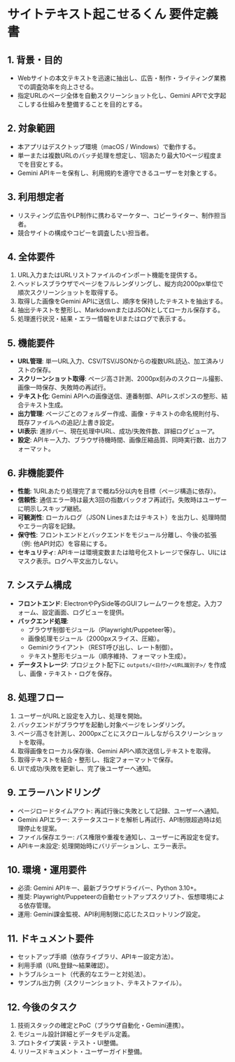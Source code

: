 # サイトテキスト起こせるくん 要件定義書

## 1. 背景・目的
- Webサイトの本文テキストを迅速に抽出し、広告・制作・ライティング業務での調査効率を向上させる。
- 指定URLのページ全体を自動スクリーンショット化し、Gemini APIで文字起こしする仕組みを整備することを目的とする。

## 2. 対象範囲
- 本アプリはデスクトップ環境（macOS / Windows）で動作する。
- 単一または複数URLのバッチ処理を想定し、1回あたり最大10ページ程度までを目安とする。
- Gemini APIキーを保有し、利用規約を遵守できるユーザーを対象とする。

## 3. 利用想定者
- リスティング広告やLP制作に携わるマーケター、コピーライター、制作担当者。
- 競合サイトの構成やコピーを調査したい担当者。

## 4. 全体要件
1. URL入力またはURLリストファイルのインポート機能を提供する。
2. ヘッドレスブラウザでページをフルレンダリングし、縦方向2000px単位で順次スクリーンショットを取得する。
3. 取得した画像をGemini APIに送信し、順序を保持したテキストを抽出する。
4. 抽出テキストを整形し、MarkdownまたはJSONとしてローカル保存する。
5. 処理進行状況・結果・エラー情報をUIまたはログで表示する。

## 5. 機能要件
- **URL管理**: 単一URL入力、CSV/TSV/JSONからの複数URL読込、加工済みリストの保存。
- **スクリーンショット取得**: ページ高さ計測、2000px刻みのスクロール撮影、画像一時保存、失敗時の再試行。
- **テキスト化**: Gemini APIへの画像送信、連番制御、APIレスポンスの整形、結合テキスト生成。
- **出力管理**: ページごとのフォルダー作成、画像・テキストの命名規則付与、既存ファイルへの追記/上書き設定。
- **UI表示**: 進捗バー、現在処理中URL、成功/失敗件数、詳細ログビューア。
- **設定**: APIキー入力、ブラウザ待機時間、画像圧縮品質、同時実行数、出力フォーマット。

## 6. 非機能要件
- **性能**: 1URLあたり処理完了まで概ね5分以内を目標（ページ構造に依存）。
- **信頼性**: 通信エラー時は最大3回の指数バックオフ再試行。失敗時はユーザーに明示しスキップ継続。
- **可観測性**: ローカルログ（JSON Linesまたはテキスト）を出力し、処理時間やエラー内容を記録。
- **保守性**: フロントエンドとバックエンドをモジュール分離し、今後の拡張（例: 他API対応）を容易にする。
- **セキュリティ**: APIキーは環境変数または暗号化ストレージで保存し、UIにはマスク表示。ログへ平文出力しない。

## 7. システム構成
- **フロントエンド**: ElectronやPySide等のGUIフレームワークを想定。入力フォーム、設定画面、ログビューを提供。
- **バックエンド処理**:
  - ブラウザ制御モジュール（Playwright/Puppeteer等）。
  - 画像処理モジュール（2000pxスライス、圧縮）。
  - Geminiクライアント（REST呼び出し、レート制御）。
  - テキスト整形モジュール（順序維持、フォーマット生成）。
- **データストレージ**: プロジェクト配下に `outputs/<日付>/<URL識別子>/` を作成し、画像・テキスト・ログを保存。

## 8. 処理フロー
1. ユーザーがURLと設定を入力し、処理を開始。
2. バックエンドがブラウザを起動し対象ページをレンダリング。
3. ページ高さを計測し、2000pxごとにスクロールしながらスクリーンショットを取得。
4. 取得画像をローカル保存後、Gemini APIへ順次送信しテキストを取得。
5. 取得テキストを結合・整形し、指定フォーマットで保存。
6. UIで成功/失敗を更新し、完了後ユーザーへ通知。

## 9. エラーハンドリング
- ページロードタイムアウト: 再試行後に失敗として記録、ユーザーへ通知。
- Gemini APIエラー: ステータスコードを解析し再試行、API制限超過時は処理停止を提案。
- ファイル保存エラー: パス権限や重複を通知し、ユーザーに再設定を促す。
- APIキー未設定: 処理開始時にバリデーションし、エラー表示。

## 10. 環境・運用要件
- 必須: Gemini APIキー、最新ブラウザドライバー、Python 3.10+。
- 推奨: Playwright/Puppeteerの自動セットアップスクリプト、仮想環境による依存管理。
- 運用: Gemini課金監視、API利用制限に応じたスロットリング設定。

## 11. ドキュメント要件
- セットアップ手順（依存ライブラリ、APIキー設定方法）。
- 利用手順（URL登録〜結果確認）。
- トラブルシュート（代表的なエラーと対処法）。
- サンプル出力例（スクリーンショット、テキストファイル）。

## 12. 今後のタスク
1. 技術スタックの確定とPoC（ブラウザ自動化・Gemini連携）。
2. モジュール設計詳細とデータモデル定義。
3. プロトタイプ実装・テスト・UI整備。
4. リリースドキュメント・ユーザーガイド整備。

